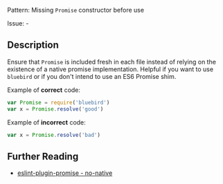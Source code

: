 Pattern: Missing `Promise` constructor before use

Issue: -

## Description

Ensure that `Promise` is included fresh in each file instead of relying on the
existence of a native promise implementation. Helpful if you want to use
`bluebird` or if you don't intend to use an ES6 Promise shim.

Example of **correct** code:

```js
var Promise = require('bluebird')
var x = Promise.resolve('good')
```

Example of **incorrect** code:

```js
var x = Promise.resolve('bad')
```


## Further Reading

* [eslint-plugin-promise - no-native](https://github.com/xjamundx/eslint-plugin-promise/blob/master/docs/rules/no-native.md)